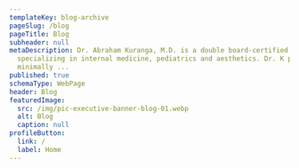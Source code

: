 ```yaml
---
templateKey: blog-archive
pageSlug: /blog
pageTitle: Blog
subheader: null
metaDescription: Dr. Abraham Kuranga, M.D. is a double board-certified physician
  specializing in internal medicine, pediatrics and aesthetics. Dr. K provides
  minimally ...
published: true
schemaType: WebPage
header: Blog
featuredImage:
  src: /img/pic-executive-banner-blog-01.webp
  alt: Blog
  caption: null
profileButton:
  link: /
  label: Home
---
```

